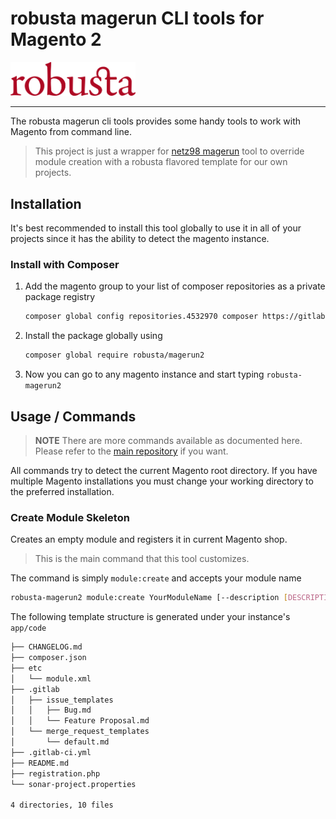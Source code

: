 # robusta magerun CLI tools for Magento 2

<img src="robusta.png" alt="robusta" width="200"/>

--- 

The robusta magerun cli tools provides some handy tools to work with Magento
from command line.

> This project is just a wrapper for [netz98 magerun](https://github.com/netz98/n98-magerun2/tree/5.1.0) tool to override module creation with a robusta flavored template for our own projects.

## Installation

It's best recommended to install this tool globally to use it in all of your projects since it has the ability to detect the magento instance.

### Install with Composer

1. Add the magento group to your list of composer repositories as a private package registry
   ``` sh
   composer global config repositories.4532970 composer https://gitlab.com/api/v4/group/4532970/-/packages/composer/
   ```

2. Install the package globally using
   ``` sh
   composer global require robusta/magerun2
   ```

3. Now you can go to any magento instance and start typing `robusta-magerun2`

## Usage / Commands

> **NOTE** There are more commands available as documented here. Please refer to the [main repository](https://github.com/netz98/n98-magerun2/tree/5.1.0#usage--commands) if you want.

All commands try to detect the current Magento root directory. If you
have multiple Magento installations you must change your working
directory to the preferred installation.

### Create Module Skeleton

Creates an empty module and registers it in current Magento shop.
> This is the main command that this tool customizes.

The command is simply `module:create` and accepts your module name

``` sh
robusta-magerun2 module:create YourModuleName [--description [DESCRIPTION]] [-h|--help] [-q|--quiet] [-v|vv|vvv|--verbose] [-V|--version] [--ansi] [--no-ansi] [-n|--no-interaction] [--root-dir [ROOT-DIR]] [--skip-config] [--skip-root-check] [--skip-core-commands [SKIP-CORE-COMMANDS]] [--skip-magento-compatibility-check] [--]
```

The following template structure is generated under your instance's `app/code`

``` sh
├── CHANGELOG.md
├── composer.json
├── etc
│   └── module.xml
├── .gitlab
│   ├── issue_templates
│   │   ├── Bug.md
│   │   └── Feature Proposal.md
│   └── merge_request_templates
│       └── default.md
├── .gitlab-ci.yml
├── README.md
├── registration.php
└── sonar-project.properties

4 directories, 10 files
```